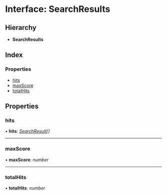 
# Interface: SearchResults

## Hierarchy

* **SearchResults**

## Index

### Properties

* [hits](_types_.searchresults.md#hits)
* [maxScore](_types_.searchresults.md#maxscore)
* [totalHits](_types_.searchresults.md#totalhits)

## Properties

###  hits

• **hits**: *[SearchResult](_types_.searchresult.md)[]*

___

###  maxScore

• **maxScore**: *number*

___

###  totalHits

• **totalHits**: *number*
